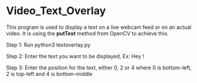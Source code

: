 <h1>Video_Text_Overlay</h1>
<p>This program is used to display a text on a live webcam feed or on an actual video. It is using the <strong>putText</strong> method from OpenCV to achieve this.</p>
<p>Step 1: Run python3 textoverlay.py</p>
<p>Step 2: Enter the text you want to be displayed, Ex: Hey !</p>
<p>Step 3: Enter the position for the text, either 0, 2 or 4 where 0 is bottom-left, 2 is top-left and 4 is bottom-middle</p>